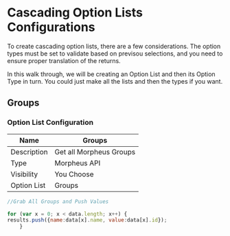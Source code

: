 # Cascading Option Lists Configurations

To create cascading option lists, there are a few considerations. The option types must be set to validate based on previsou selections, and you need to ensure proper translation of the returns.

In this walk through, we will be creating an Option List and then its Option Type in turn. You could just make all the lists and then the types if you want.

## Groups

### Option List Configuration

| Name        	| Groups                  	|
|-------------	|-------------------------	|
| Description 	| Get all Morpheus Groups 	|
| Type        	| Morpheus API            	|
| Visibility  	| You Choose              	|
| Option List 	| Groups                  	|

```javascript Translation Script
//Grab All Groups and Push Values

for (var x = 0; x < data.length; x++) {
results.push({name:data[x].name, value:data[x].id});
    }
```
```javascript Request Script

```
